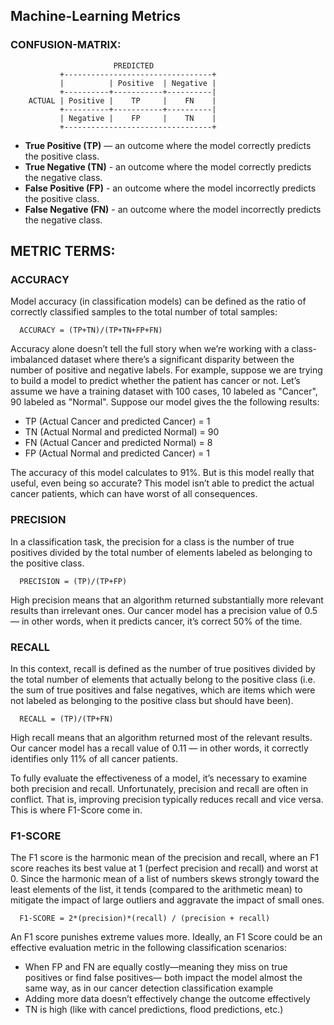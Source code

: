 ##  Machine-Learning Metrics

###  CONFUSION-MATRIX:
``` 
                       PREDICTED 
           +---------------------------------+ 
           |          | Positive  | Negative | 
           +----------+-----------+----------|
    ACTUAL | Positive |    TP     |    FN    |
           +----------+-----------+----------|
           | Negative |    FP     |    TN    |
           +---------------------------------+
``` 

  * **True Positive (TP)** — an outcome where the model correctly predicts the positive class.
  * **True Negative (TN)** - an outcome where the model correctly predicts the negative class.
  * **False Positive (FP)** - an outcome where the model incorrectly predicts the positive class.
  * **False Negative (FN)** - an outcome where the model incorrectly predicts the negative class.

##  METRIC TERMS: 

### ACCURACY
Model accuracy (in classification models) can be defined as the ratio of correctly classified samples to the total number of total samples:
```
  ACCURACY = (TP+TN)/(TP+TN+FP+FN)
```
Accuracy alone doesn’t tell the full story when we’re working with a class-imbalanced dataset where there’s a significant disparity between the number of positive and negative labels. For example, suppose we are trying to build a model to predict whether the patient has cancer or not.  Let’s assume we have a training dataset with 100 cases, 10 labeled as "Cancer", 90 labeled as "Normal".  Suppose our model gives the  the following results:   
  - TP (Actual Cancer and predicted Cancer) = 1
  - TN (Actual Normal and predicted Normal) = 90
  - FN (Actual Cancer and predicted Normal) = 8
  - FP (Actual Normal and predicted Cancer) = 1   

The accuracy of this model calculates to 91%. But is this model really that useful, even being so accurate? This model isn’t able to predict the actual cancer patients, which can have worst of all consequences.

### PRECISION
In a classification task, the precision for a class is the number of true positives divided by the total number of elements labeled as belonging to the positive class.
```
  PRECISION = (TP)/(TP+FP)
```
High precision means that an algorithm returned substantially more relevant results than irrelevant ones.  Our cancer model has a precision value of 0.5 — in other words, when it predicts cancer, it’s correct 50% of the time.

### RECALL
In this context, recall is defined as the number of true positives divided by the total number of elements that actually belong to the positive class (i.e. the sum of true positives and false negatives, which are items which were not labeled as belonging to the positive class but should have been).
```
  RECALL = (TP)/(TP+FN)
```
High recall means that an algorithm returned most of the relevant results. Our cancer model has a recall value of 0.11 — in other words, it correctly identifies only 11% of all cancer patients.

To fully evaluate the effectiveness of a model, it’s necessary to examine both precision and recall. Unfortunately, precision and recall are often in conflict. That is, improving precision typically reduces recall and vice versa. This is where F1-Score come in.

### F1-SCORE
The F1 score is the harmonic mean of the precision and recall, where an F1 score reaches its best value at 1 (perfect precision and recall) and worst at 0.  Since the harmonic mean of a list of numbers skews strongly toward the least elements of the list, it tends (compared to the arithmetic mean) to mitigate the impact of large outliers and aggravate the impact of small ones.
```
  F1-SCORE = 2*(precision)*(recall) / (precision + recall)
```
An F1 score punishes extreme values more. Ideally, an F1 Score could be an effective evaluation metric in the following classification scenarios:
   * When FP and FN are equally costly—meaning they miss on true positives or find false positives— both impact the model almost the same way, as in our cancer detection classification example
   * Adding more data doesn’t effectively change the outcome effectively
   * TN is high (like with cancel predictions, flood predictions, etc.)

